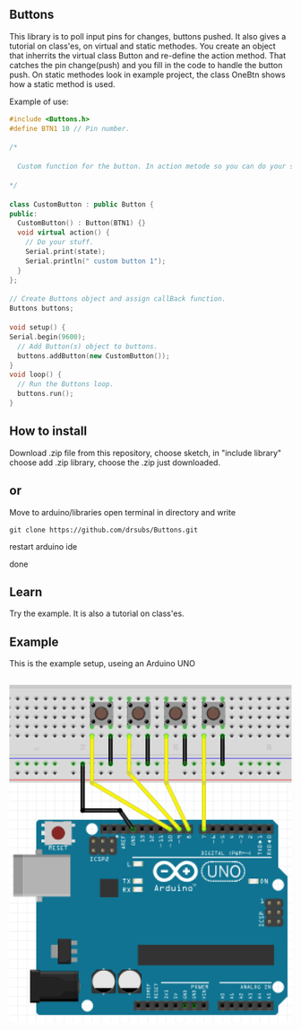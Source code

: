 ## Buttons

This library is to poll input pins for changes, buttons pushed. It also gives a tutorial on class'es, on virtual and static methodes.
You create an object that inherrits the virtual class Button and re-define the action method. That catches the pin change(push) and you 
fill in the code to handle the button push. On static methodes look in example project, the class OneBtn shows how a static method is used.

Example of use:

```c++
#include <Buttons.h>
#define BTN1 10 // Pin number.

/*

  Custom function for the button. In action metode so you can do your stuff there.

*/

class CustomButton : public Button {
public:
  CustomButton() : Button(BTN1) {}
  void virtual action() {
    // Do your stuff.
    Serial.print(state);
    Serial.println(" custom button 1");
  }
};

// Create Buttons object and assign callBack function.
Buttons buttons;

void setup() {
Serial.begin(9600);
  // Add Button(s) object to buttons.   
  buttons.addButton(new CustomButton());
}
void loop() {
  // Run the Buttons loop.
  buttons.run();
}
```


## How to install

Download .zip file from this repository, choose sketch, in "include library" choose add .zip library, choose the .zip just downloaded.
## or
Move to arduino/libraries
open terminal in directory and write
```
git clone https://github.com/drsubs/Buttons.git
```


restart arduino ide

done

## Learn
Try the example. It is also a tutorial on class'es.

## Example

This is the example setup, useing an Arduino UNO


##

<picture>
  <img src="https://github.com/drsubs/Buttons/blob/main/examples/Buttons/Buttons.png?1">
</picture>



